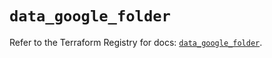 # `data_google_folder`

Refer to the Terraform Registry for docs: [`data_google_folder`](https://registry.terraform.io/providers/hashicorp/google/5.37.0/docs/data-sources/folder).
